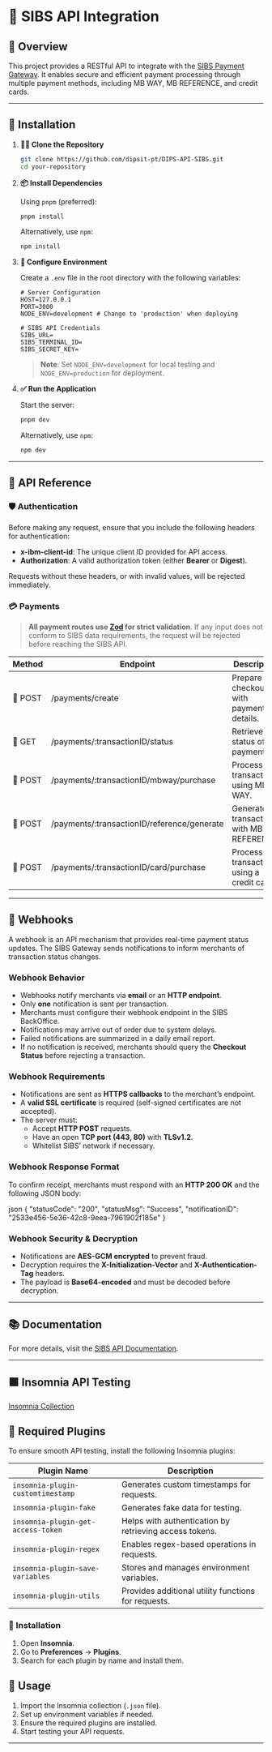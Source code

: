 # 🏦 **SIBS API Integration**

## 🌟 **Overview**

This project provides a RESTful API to integrate with the [SIBS Payment Gateway](https://www.pay.sibs.com/documentacao/sibs-gateway/#getStarted). It enables secure and efficient payment processing through multiple payment methods, including MB WAY, MB REFERENCE, and credit cards.

---

## 🚀 **Installation**

1. **🧑‍💻 Clone the Repository**

   ```bash
   git clone https://github.com/dipsit-pt/DIPS-API-SIBS.git
   cd your-repository
   ```

2. **📦 Install Dependencies**

   Using `pnpm` (preferred):

   ```bash
   pnpm install
   ```

   Alternatively, use `npm`:

   ```bash
   npm install
   ```

3. **📄 Configure Environment**

   Create a `.env` file in the root directory with the following variables:

   ```plaintext
   # Server Configuration
   HOST=127.0.0.1
   PORT=3000
   NODE_ENV=development # Change to 'production' when deploying

   # SIBS API Credentials
   SIBS_URL=
   SIBS_TERMINAL_ID=
   SIBS_SECRET_KEY=
   ```

   > **Note**: Set `NODE_ENV=development` for local testing and `NODE_ENV=production` for deployment.

4. **✅ Run the Application**

   Start the server:

   ```bash
   pnpm dev
   ```

   Alternatively, use `npm`:

   ```bash
   npm dev
   ```

---

## 📄 **API Reference**

### 🛡️ **Authentication**

Before making any request, ensure that you include the following headers for authentication:

- **x-ibm-client-id**: The unique client ID provided for API access.
- **Authorization**: A valid authorization token (either **Bearer** or **Digest**).

Requests without these headers, or with invalid values, will be rejected immediately.

### 💳 **Payments**

> **All payment routes use [Zod](https://zod.dev/) for strict validation**. If any input does not conform to SIBS data requirements, the request will be rejected before reaching the SIBS API.

| Method  | Endpoint                                    | Description                                |
| ------- | ------------------------------------------- | ------------------------------------------ |
| 🔵 POST | /payments/create                            | Prepare the checkout with payment details. |
| 🔵 GET  | /payments/:transactionID/status             | Retrieve the status of a payment.          |
| 🔵 POST | /payments/:transactionID/mbway/purchase     | Process a transaction using MB WAY.        |
| 🔵 POST | /payments/:transactionID/reference/generate | Generate a transaction with MB REFERENCE.  |
| 🔵 POST | /payments/:transactionID/card/purchase      | Process a transaction using a credit card. |

---

## 📡 **Webhooks**

A webhook is an API mechanism that provides real-time payment status updates. The SIBS Gateway sends notifications to inform merchants of transaction status changes.

### **Webhook Behavior**

- Webhooks notify merchants via **email** or an **HTTP endpoint**.
- Only **one** notification is sent per transaction.
- Merchants must configure their webhook endpoint in the SIBS BackOffice.
- Notifications may arrive out of order due to system delays.
- Failed notifications are summarized in a daily email report.
- If no notification is received, merchants should query the **Checkout Status** before rejecting a transaction.

### **Webhook Requirements**

- Notifications are sent as **HTTPS callbacks** to the merchant’s endpoint.
- A **valid SSL certificate** is required (self-signed certificates are not accepted).
- The server must:
  - Accept **HTTP POST** requests.
  - Have an open **TCP port (443, 80)** with **TLSv1.2**.
  - Whitelist SIBS’ network if necessary.

### **Webhook Response Format**

To confirm receipt, merchants must respond with an **HTTP 200 OK** and the following JSON body:

json
{
"statusCode": "200",
"statusMsg": "Success",
"notificationID": "2533e456-5e36-42c8-9eea-7961902f185e"
}

### **Webhook Security & Decryption**

- Notifications are **AES-GCM encrypted** to prevent fraud.
- Decryption requires the **X-Initialization-Vector** and **X-Authentication-Tag** headers.
- The payload is **Base64-encoded** and must be decoded before decryption.

---

## 📚 **Documentation**

For more details, visit the [SIBS API Documentation](https://www.pay.sibs.com/documentacao/sibs-gateway/#getStarted).

---

## 🟪 **Insomnia API Testing**

[Insomnia Collection](https://drive.google.com/file/d/1byrR3lA_EKvD2cCgoKx6IopNRvGiQ7Ru/view?usp=drive_link)

## 🔌 Required Plugins

To ensure smooth API testing, install the following Insomnia plugins:

| Plugin Name                        | Description                                            |
| ---------------------------------- | ------------------------------------------------------ |
| `insomnia-plugin-customtimestamp`  | Generates custom timestamps for requests.              |
| `insomnia-plugin-fake`             | Generates fake data for testing.                       |
| `insomnia-plugin-get-access-token` | Helps with authentication by retrieving access tokens. |
| `insomnia-plugin-regex`            | Enables regex-based operations in requests.            |
| `insomnia-plugin-save-variables`   | Stores and manages environment variables.              |
| `insomnia-plugin-utils`            | Provides additional utility functions for requests.    |

### 📌 Installation

1. Open **Insomnia**.
2. Go to **Preferences** → **Plugins**.
3. Search for each plugin by name and install them.

## 🚀 Usage

1. Import the Insomnia collection (`.json` file).
2. Set up environment variables if needed.
3. Ensure the required plugins are installed.
4. Start testing your API requests.

---
